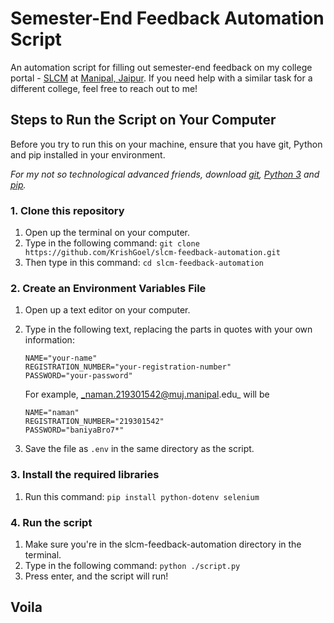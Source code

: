 # Semester-End Feedback Automation Script
An automation script for filling out semester-end feedback on my college portal - [SLCM](https://mujslcm.jaipur.manipal.edu:122/) at [Manipal, Jaipur](https://jaipur.manipal.edu/). If you need help with a similar task for a different college, feel free to reach out to me!

## Steps to Run the Script on Your Computer
Before you try to run this on your machine, ensure that you have git, Python and pip installed in your environment.

_For my not so technological advanced friends, download [git](https://git-scm.com/downloads), [Python 3](https://www.python.org/downloads/) and [pip](https://phoenixnap.com/kb/install-pip-windows)._

### 1. Clone this repository
1. Open up the terminal on your computer.
2. Type in the following command: ```git clone https://github.com/KrishGoel/slcm-feedback-automation.git```
3. Then type in this command: ```cd slcm-feedback-automation```

### 2. Create an Environment Variables File
1. Open up a text editor on your computer.
2. Type in the following text, replacing the parts in quotes with your own information:
	```
	NAME="your-name"
	REGISTRATION_NUMBER="your-registration-number"
	PASSWORD="your-password"
	```

	For example, _naman.219301542@muj.manipal.edu_ will be
	
	```
	NAME="naman"
	REGISTRATION_NUMBER="219301542"
	PASSWORD="baniyaBro7*"
	```

3. Save the file as ```.env``` in the same directory as the script.

### 3. Install the required libraries
1. Run this command: ```pip install python-dotenv selenium```

### 4. Run the script
1. Make sure you're in the slcm-feedback-automation directory in the terminal.
2. Type in the following command: ```python ./script.py```
3. Press enter, and the script will run!

## Voila